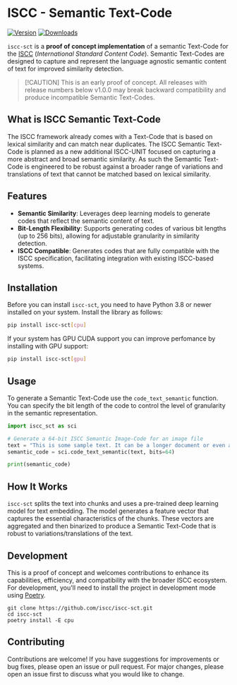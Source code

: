# ISCC - Semantic Text-Code

[![Version](https://img.shields.io/pypi/v/iscc-sct.svg)](https://pypi.python.org/pypi/iscc-sct/)
[![Downloads](https://pepy.tech/badge/iscc-sct)](https://pepy.tech/project/iscc-sct)

`iscc-sct` is a **proof of concept implementation** of a semantic Text-Code for the
[ISCC](https://core.iscc.codes) (*International Standard Content Code*). Semantic Text-Codes are
designed to capture and represent the language agnostic semantic content of text for improved
similarity detection.

> \[!CAUTION\] This is an early proof of concept. All releases with release numbers below v1.0.0 may
> break backward compatibility and produce incompatible Semantic Text-Codes.

## What is ISCC Semantic Text-Code

The ISCC framework already comes with a Text-Code that is based on lexical similarity and can match
near duplicates. The ISCC Semantic Text-Code is planned as a new additional ISCC-UNIT focused on
capturing a more abstract and broad semantic similarity. As such the Semantic Text-Code is
engineered to be robust against a broader range of variations and translations of text that cannot
be matched based on lexical similarity.

## Features

- **Semantic Similarity**: Leverages deep learning models to generate codes that reflect the
  semantic content of text.
- **Bit-Length Flexibility**: Supports generating codes of various bit lengths (up to 256 bits),
  allowing for adjustable granularity in similarity detection.
- **ISCC Compatible**: Generates codes that are fully compatible with the ISCC specification,
  facilitating integration with existing ISCC-based systems.

## Installation

Before you can install `iscc-sct`, you need to have Python 3.8 or newer installed on your system.
Install the library as follows:

```bash
pip install iscc-sct[cpu]
```

If your system has GPU CUDA support you can improve perfomance by installing with GPU support:

```bash
pip install iscc-sct[gpu]
```

## Usage

To generate a Semantic Text-Code use the `code_text_semantic` function. You can specify the bit
length of the code to control the level of granularity in the semantic representation.

```python
import iscc_sct as sci

# Generate a 64-bit ISCC Semantic Image-Code for an image file
text = "This is some sample text. It can be a longer document or even an entire book."
semantic_code = sci.code_text_semantic(text, bits=64)

print(semantic_code)
```

## How It Works

`iscc-sct` splits the text into chunks and uses a pre-trained deep learning model for text
embedding. The model generates a feature vector that captures the essential characteristics of the
chunks. These vectors are aggregated and then binarized to produce a Semantic Text-Code that is
robust to variations/translations of the text.

## Development

This is a proof of concept and welcomes contributions to enhance its capabilities, efficiency, and
compatibility with the broader ISCC ecosystem. For development, you'll need to install the project
in development mode using [Poetry](https://python-poetry.org).

```shell
git clone https://github.com/iscc/iscc-sct.git
cd iscc-sct
poetry install -E cpu
```

## Contributing

Contributions are welcome! If you have suggestions for improvements or bug fixes, please open an
issue or pull request. For major changes, please open an issue first to discuss what you would like
to change.
